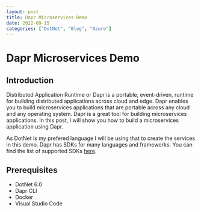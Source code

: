 ```yaml
---
layout: post
title: Dapr Microservices Demo
date: 2022-09-15
categories: ["DotNet", "Blog", "Azure"]
---
```


# Dapr Microservices Demo

## Introduction
Distributed Application Runtime or Dapr is a portable, event-driven, runtime for building distributed applications across cloud and edge. Dapr enables you to build microservices applications that are portable across any cloud and any operating system. Dapr is a great tool for building microservices applications. In this post, I will show you how to build a microservices application using Dapr.

As DotNet is my prefered language I will be using that to create the services in this demo. Dapr has SDKs for many languages and frameworks. You can find the list of supported SDKs [here](https://docs.dapr.io/operations/components/setup-bindings/supported-bindings/).

## Prerequisites
- DotNet 6.0
- Dapr CLI
- Docker
- Visual Studio Code

